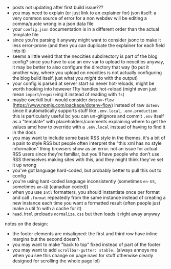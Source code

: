 - posts not updating after first build issue???
- you may need to explain (or just link to an explainer for) json itself: a very common source of error for a non webdev will be editing a comma/quote wrong in a json data file
- your `config.json` documentation is in a different order than the actual template file
- since you're parsing it anyway might want to consider jsonc to make it less error-prone (and then you can duplicate the explainer for each field into it)
- seems a little weird that the neocities subdirectory is part of the blog config? since you have to use an env var to upload to neocities anyway, it may be better to also configure the directory that way (to put it another way, where you upload on neocities is not actually configuring the blog build itself, just what you _might_ do with the output)
- your config is parsed at server start so never hot-reloads, might be worth hooking into however 11ty handles hot-reload (might even just mean `import`/`require`ing it instead of reading with `fs`)
- maybe overkill but i would consider `dotenv-flow` (https://www.npmjs.com/package/dotenv-flow) instead of raw `dotenv` since it automatically supports stuff like `.env.local`, `.env.production`. this is particularly useful bc you can un-gitignore and commit `.env` itself as a "template" with placeholders/comments explaining where to get the values amd how to override with a `.env.local` instead of having to find it in the docs
- you may want to include some basic RSS style in the themes. it's a bit of a pain to style RSS but people often interpret the "this xml has no style information" thing browsers show as an error. not an issue for actual RSS users since they're familiar, but you'll have people who don't use RSS themselves making sites with this, and they might think they've set it up wrong
- you've got language hard-coded, but probably better to pull this out to config
- you're using hard-coded language inconsistently (sometimes `en-US`, sometimes `en-GB` (canadian coded))
- when you use `Intl` formatters, you should instantiate once per format and call `.format` repeatedly from the same instance instead of creating a new instance each time you want a formatted result (often people just make a util fn with a cache for it)
- `head.html` preloads `normalize.css` but then loads it right away anyway

notes on the design:
- the footer elements are misaligned: the first and third row have inline margins but the second doesn't
- you may want to make "back to top" fixed instead of part of the footer
- you may want to add `scrollbar-gutter: stable;` (always annoys me when you see this change on page navs for stuff otherwise clearly designed for scrolling the whole page lol)